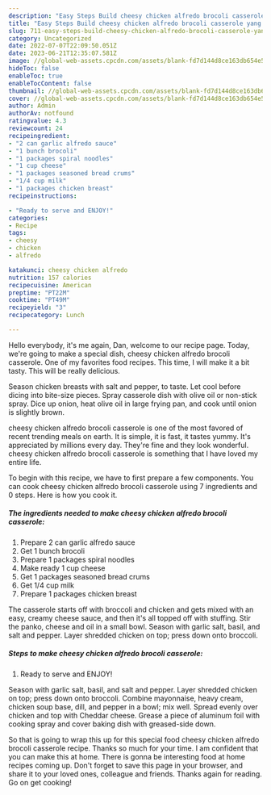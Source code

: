 ```yaml
---
description: "Easy Steps Build cheesy chicken alfredo brocoli casserole yang Delicious"
title: "Easy Steps Build cheesy chicken alfredo brocoli casserole yang Delicious"
slug: 711-easy-steps-build-cheesy-chicken-alfredo-brocoli-casserole-yang-delicious
category: Uncategorized
date: 2022-07-07T22:09:50.051Z
date: 2023-06-21T12:35:07.581Z
image: //global-web-assets.cpcdn.com/assets/blank-fd7d144d8ce163db654e5a02c40b08a2775adb7897d16e4062681dc7e1b2800f.png
hideToc: false
enableToc: true
enableTocContent: false
thumbnail: //global-web-assets.cpcdn.com/assets/blank-fd7d144d8ce163db654e5a02c40b08a2775adb7897d16e4062681dc7e1b2800f.png
cover: //global-web-assets.cpcdn.com/assets/blank-fd7d144d8ce163db654e5a02c40b08a2775adb7897d16e4062681dc7e1b2800f.png
author: Admin
authorAv: notfound
ratingvalue: 4.3
reviewcount: 24
recipeingredient:
- "2 can garlic alfredo sauce"
- "1 bunch brocoli"
- "1 packages spiral noodles"
- "1 cup cheese"
- "1 packages seasoned bread crums"
- "1/4 cup milk"
- "1 packages chicken breast"
recipeinstructions:

- "Ready to serve and ENJOY!"
categories:
- Recipe
tags:
- cheesy
- chicken
- alfredo

katakunci: cheesy chicken alfredo 
nutrition: 157 calories
recipecuisine: American
preptime: "PT22M"
cooktime: "PT49M"
recipeyield: "3"
recipecategory: Lunch

---
```



Hello everybody, it's me again, Dan, welcome to our recipe page. Today, we're going to make a special dish, cheesy chicken alfredo brocoli casserole. One of my favorites food recipes. This time, I will make it a bit tasty. This will be really delicious.

Season chicken breasts with salt and pepper, to taste. Let cool before dicing into bite-size pieces. Spray casserole dish with olive oil or non-stick spray. Dice up onion, heat olive oil in large frying pan, and cook until onion is slightly brown.

cheesy chicken alfredo brocoli casserole is one of the most favored of recent trending meals on earth. It is simple, it is fast, it tastes yummy. It's appreciated by millions every day. They're fine and they look wonderful. cheesy chicken alfredo brocoli casserole is something that I have loved my entire life.


To begin with this recipe, we have to first prepare a few components. You can cook cheesy chicken alfredo brocoli casserole using 7 ingredients and 0 steps. Here is how you cook it.

<!--inarticleads1-->

##### The ingredients needed to make cheesy chicken alfredo brocoli casserole:

1. Prepare 2 can garlic alfredo sauce
1. Get 1 bunch brocoli
1. Prepare 1 packages spiral noodles
1. Make ready 1 cup cheese
1. Get 1 packages seasoned bread crums
1. Get 1/4 cup milk
1. Prepare 1 packages chicken breast


The casserole starts off with broccoli and chicken and gets mixed with an easy, creamy cheese sauce, and then it&#39;s all topped off with stuffing. Stir the panko, cheese and oil in a small bowl. Season with garlic salt, basil, and salt and pepper. Layer shredded chicken on top; press down onto broccoli. 

<!--inarticleads2-->

##### Steps to make cheesy chicken alfredo brocoli casserole:


1. Ready to serve and ENJOY!

Season with garlic salt, basil, and salt and pepper. Layer shredded chicken on top; press down onto broccoli. Combine mayonnaise, heavy cream, chicken soup base, dill, and pepper in a bowl; mix well. Spread evenly over chicken and top with Cheddar cheese. Grease a piece of aluminum foil with cooking spray and cover baking dish with greased-side down. 

So that is going to wrap this up for this special food cheesy chicken alfredo brocoli casserole recipe. Thanks so much for your time. I am confident that you can make this at home. There is gonna be interesting food at home recipes coming up. Don't forget to save this page in your browser, and share it to your loved ones, colleague and friends. Thanks again for reading. Go on get cooking!
